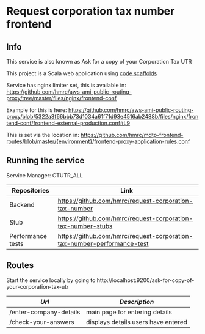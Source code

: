 # Request corporation tax number frontend

## Info

This service is also known as Ask for a copy of your Corporation Tax UTR

This project is a Scala web application using [code scaffolds](https://github.com/hmrc/hmrc-frontend-scaffold.g8)

Service has nginx limiter set, this is available in:
    https://github.com/hmrc/aws-ami-public-routing-proxy/tree/master/files/nginx/frontend-conf

Example for this is here: https://github.com/hmrc/aws-ami-public-routing-proxy/blob/5322a3f66bbb73d1034a61f71d93e4516ab2488b/files/nginx/frontend-conf/frontend-external-production.conf#L9

This is set via the location in: https://github.com/hmrc/mdtp-frontend-routes/blob/master/{environment}/frontend-proxy-application-rules.conf

## Running the service

Service Manager: CTUTR_ALL 

|Repositories|Link|
|------------|----|
|Backend|https://github.com/hmrc/request-corporation-tax-number|
|Stub|https://github.com/hmrc/request-corporation-tax-number-stubs|
|Performance tests|https://github.com/hmrc/request-corporation-tax-number-performance-test|

Routes
-------
Start the service locally by going to http://localhost:9200/ask-for-copy-of-your-corporation-tax-utr

| *Url* | *Description* |
|-------|---------------|
| /enter-company-details | main page for entering details |
| /check-your-answers | displays details users have entered |
